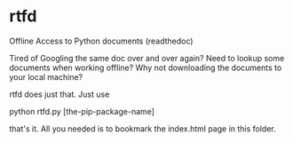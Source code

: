 # rtfd
Offline Access to Python documents (readthedoc)

Tired of Googling the same doc over and over again? Need to lookup some documents when working offline? Why not downloading the documents
to your local machine?

rtfd does just that. Just use

python rtfd.py [the-pip-package-name]

that's it. All you needed is to bookmark the index.html page in this folder.
